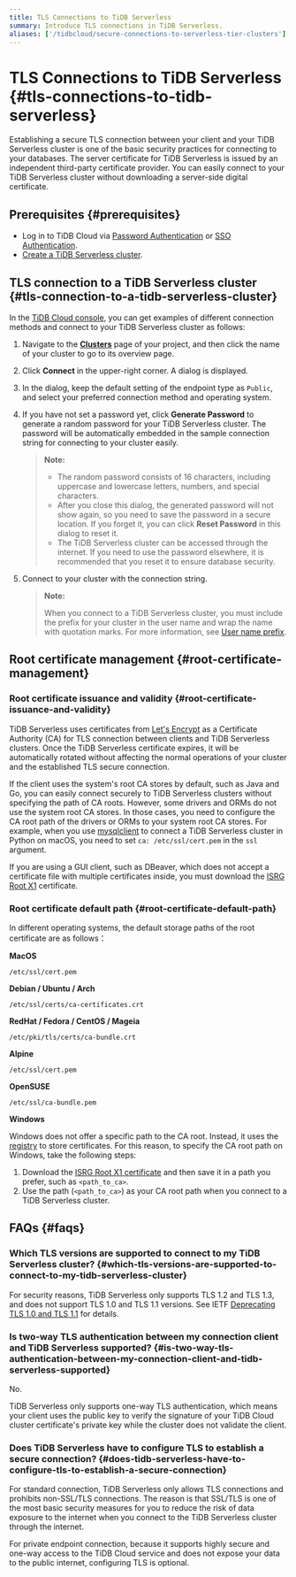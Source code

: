 ```yaml
---
title: TLS Connections to TiDB Serverless
summary: Introduce TLS connections in TiDB Serverless.
aliases: ['/tidbcloud/secure-connections-to-serverless-tier-clusters']
---
```


# TLS Connections to TiDB Serverless {#tls-connections-to-tidb-serverless}

Establishing a secure TLS connection between your client and your TiDB Serverless cluster is one of the basic security practices for connecting to your databases. The server certificate for TiDB Serverless is issued by an independent third-party certificate provider. You can easily connect to your TiDB Serverless cluster without downloading a server-side digital certificate.

## Prerequisites {#prerequisites}

-   Log in to TiDB Cloud via [Password Authentication](/tidb-cloud/tidb-cloud-password-authentication.md) or [SSO Authentication](/tidb-cloud/tidb-cloud-sso-authentication.md).
-   [Create a TiDB Serverless cluster](/tidb-cloud/tidb-cloud-quickstart.md).

## TLS connection to a TiDB Serverless cluster {#tls-connection-to-a-tidb-serverless-cluster}

In the [TiDB Cloud console](https://tidbcloud.com/), you can get examples of different connection methods and connect to your TiDB Serverless cluster as follows:

1.  Navigate to the [**Clusters**](https://tidbcloud.com/console/clusters) page of your project, and then click the name of your cluster to go to its overview page.

2.  Click **Connect** in the upper-right corner. A dialog is displayed.

3.  In the dialog, keep the default setting of the endpoint type as `Public`, and select your preferred connection method and operating system.

4.  If you have not set a password yet, click **Generate Password** to generate a random password for your TiDB Serverless cluster. The password will be automatically embedded in the sample connection string for connecting to your cluster easily.

    > **Note:**
    >
    > -   The random password consists of 16 characters, including uppercase and lowercase letters, numbers, and special characters.
    > -   After you close this dialog, the generated password will not show again, so you need to save the password in a secure location. If you forget it, you can click **Reset Password** in this dialog to reset it.
    > -   The TiDB Serverless cluster can be accessed through the internet. If you need to use the password elsewhere, it is recommended that you reset it to ensure database security.

5.  Connect to your cluster with the connection string.

    > **Note:**
    >
    > When you connect to a TiDB Serverless cluster, you must include the prefix for your cluster in the user name and wrap the name with quotation marks. For more information, see [User name prefix](/tidb-cloud/select-cluster-tier.md#user-name-prefix).

## Root certificate management {#root-certificate-management}

### Root certificate issuance and validity {#root-certificate-issuance-and-validity}

TiDB Serverless uses certificates from [Let's Encrypt](https://letsencrypt.org/) as a Certificate Authority (CA) for TLS connection between clients and TiDB Serverless clusters. Once the TiDB Serverless certificate expires, it will be automatically rotated without affecting the normal operations of your cluster and the established TLS secure connection.

If the client uses the system's root CA stores by default, such as Java and Go, you can easily connect securely to TiDB Serverless clusters without specifying the path of CA roots. However, some drivers and ORMs do not use the system root CA stores. In those cases, you need to configure the CA root path of the drivers or ORMs to your system root CA stores. For example, when you use [mysqlclient](https://github.com/PyMySQL/mysqlclient) to connect a TiDB Serverless cluster in Python on macOS, you need to set `ca: /etc/ssl/cert.pem` in the `ssl` argument.

If you are using a GUI client, such as DBeaver, which does not accept a certificate file with multiple certificates inside, you must download the [ISRG Root X1](https://letsencrypt.org/certs/isrgrootx1.pem) certificate.

### Root certificate default path {#root-certificate-default-path}

In different operating systems, the default storage paths of the root certificate are as follows：

**MacOS**

    /etc/ssl/cert.pem

**Debian / Ubuntu / Arch**

    /etc/ssl/certs/ca-certificates.crt

**RedHat / Fedora / CentOS / Mageia**

    /etc/pki/tls/certs/ca-bundle.crt

**Alpine**

    /etc/ssl/cert.pem

**OpenSUSE**

    /etc/ssl/ca-bundle.pem

**Windows**

Windows does not offer a specific path to the CA root. Instead, it uses the [registry](https://learn.microsoft.com/en-us/windows-hardware/drivers/install/local-machine-and-current-user-certificate-stores) to store certificates. For this reason, to specify the CA root path on Windows, take the following steps:

1.  Download the [ISRG Root X1 certificate](https://letsencrypt.org/certs/isrgrootx1.pem) and then save it in a path you prefer, such as `<path_to_ca>`.
2.  Use the path (`<path_to_ca>`) as your CA root path when you connect to a TiDB Serverless cluster.

## FAQs {#faqs}

### Which TLS versions are supported to connect to my TiDB Serverless cluster? {#which-tls-versions-are-supported-to-connect-to-my-tidb-serverless-cluster}

For security reasons, TiDB Serverless only supports TLS 1.2 and TLS 1.3, and does not support TLS 1.0 and TLS 1.1 versions. See IETF [Deprecating TLS 1.0 and TLS 1.1](https://datatracker.ietf.org/doc/rfc8996/) for details.

### Is two-way TLS authentication between my connection client and TiDB Serverless supported? {#is-two-way-tls-authentication-between-my-connection-client-and-tidb-serverless-supported}

No.

TiDB Serverless only supports one-way TLS authentication, which means your client uses the public key to verify the signature of your TiDB Cloud cluster certificate's private key while the cluster does not validate the client.

### Does TiDB Serverless have to configure TLS to establish a secure connection? {#does-tidb-serverless-have-to-configure-tls-to-establish-a-secure-connection}

For standard connection, TiDB Serverless only allows TLS connections and prohibits non-SSL/TLS connections. The reason is that SSL/TLS is one of the most basic security measures for you to reduce the risk of data exposure to the internet when you connect to the TiDB Serverless cluster through the internet.

For private endpoint connection, because it supports highly secure and one-way access to the TiDB Cloud service and does not expose your data to the public internet, configuring TLS is optional.
